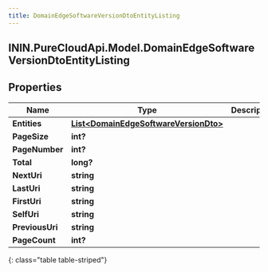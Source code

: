 ```yaml
---
title: DomainEdgeSoftwareVersionDtoEntityListing
---
```

## ININ.PureCloudApi.Model.DomainEdgeSoftwareVersionDtoEntityListing

## Properties

|Name | Type | Description | Notes|
|------------ | ------------- | ------------- | -------------|
| **Entities** | [**List&lt;DomainEdgeSoftwareVersionDto&gt;**](DomainEdgeSoftwareVersionDto.html) |  | [optional] |
| **PageSize** | **int?** |  | [optional] |
| **PageNumber** | **int?** |  | [optional] |
| **Total** | **long?** |  | [optional] |
| **NextUri** | **string** |  | [optional] |
| **LastUri** | **string** |  | [optional] |
| **FirstUri** | **string** |  | [optional] |
| **SelfUri** | **string** |  | [optional] |
| **PreviousUri** | **string** |  | [optional] |
| **PageCount** | **int?** |  | [optional] |
{: class="table table-striped"}


